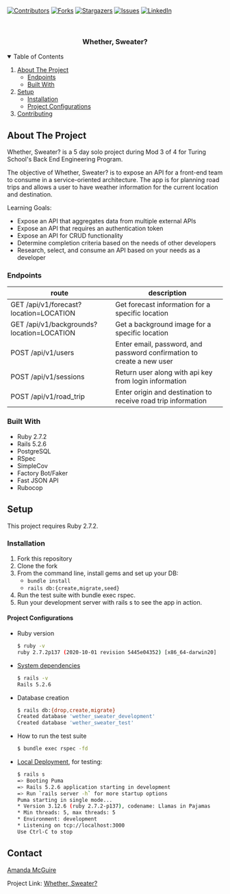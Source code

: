 
[![Contributors][contributors-shield]][contributors-url]
[![Forks][forks-shield]][forks-url]
[![Stargazers][stars-shield]][stars-url]
[![Issues][issues-shield]][issues-url]
[![LinkedIn][linkedin-shield]][linkedin-url]



<!-- PROJECT LOGO -->
<br />
<p align="center">

  <h3 align="center">Whether, Sweater?</h3>

</p>



<!-- TABLE OF CONTENTS -->
<details open="open">
  <summary>Table of Contents</summary>
  <ol>
    <li>
      <a href="#about-the-project">About The Project</a>
      <ul>
        <li><a href="#endpoints">Endpoints</a></li>
        <li><a href="#built-with">Built With</a></li>
      </ul>
    </li>
    <li>
      <a href="#setup">Setup</a>
      <ul>
        <li><a href="#installation">Installation</a></li>
        <li><a href="#project_configurations">Project Configurations</a></li>
      </ul>
    </li>
    <li><a href="#contributing">Contributing</a></li>
  </ol>
</details>



<!-- ABOUT THE PROJECT -->
## About The Project

Whether, Sweater? is a 5 day solo project during Mod 3 of 4 for Turing School's Back End Engineering Program.

The objective of Whether, Sweater? is to expose an API for a front-end team to consume in a service-oriented architecture. The app is for planning road trips and allows a user to have weather information for the current location and destination.

Learning Goals:
* Expose an API that aggregates data from multiple external APIs
* Expose an API that requires an authentication token
* Expose an API for CRUD functionality
* Determine completion criteria based on the needs of other developers
* Research, select, and consume an API based on your needs as a developer

### Endpoints

| route | description |
|-------|-------------|
| GET /api/v1/forecast?location=LOCATION | Get forecast information for a specific location |
| GET /api/v1/backgrounds?location=LOCATION | Get a background image for a specific location |
| POST /api/v1/users | Enter email, password, and password confirmation to create a new user |
| POST /api/v1/sessions | Return user along with api key from login information |
| POST /api/v1/road_trip | Enter origin and destination to receive road trip information |

### Built With

* Ruby 2.7.2
* Rails 5.2.6
* PostgreSQL
* RSpec
* SimpleCov
* Factory Bot/Faker
* Fast JSON API
* Rubocop



<!-- GETTING STARTED -->
## Setup

This project requires Ruby 2.7.2.

### Installation

1. Fork this repository
2. Clone the fork
3. From the command line, install gems and set up your DB:
   * `bundle install`
   * `rails db:{create,migrate,seed}`
4. Run the test suite with bundle exec rspec.
5. Run your development server with rails s to see the app in action.

#### Project Configurations

* Ruby version
    ```bash
    $ ruby -v
    ruby 2.7.2p137 (2020-10-01 revision 5445e04352) [x86_64-darwin20]
    ```

* [System dependencies](https://github.com/amcguire17/whether_sweater/blob/main/Gemfile)
    ```bash
    $ rails -v
    Rails 5.2.6
    ```

* Database creation
    ```bash
    $ rails db:{drop,create,migrate}
    Created database 'wether_sweater_development'
    Created database 'wether_sweater_test'
    ```

* How to run the test suite
    ```bash
    $ bundle exec rspec -fd
    ```

* [Local Deployment](http://localhost:3000), for testing:
    ```bash
    $ rails s
    => Booting Puma
    => Rails 5.2.6 application starting in development
    => Run `rails server -h` for more startup options
    Puma starting in single mode...
    * Version 3.12.6 (ruby 2.7.2-p137), codename: Llamas in Pajamas
    * Min threads: 5, max threads: 5
    * Environment: development
    * Listening on tcp://localhost:3000
    Use Ctrl-C to stop

    ```

<!-- CONTACT -->
## Contact

[Amanda McGuire](https://github.com/amcguire17)

Project Link: [Whether, Sweater?](https://github.com/amcguire17/whether_sweater)


<!-- MARKDOWN LINKS & IMAGES -->
<!-- https://www.markdownguide.org/basic-syntax/#reference-style-links -->
[contributors-shield]: https://img.shields.io/github/contributors/amcguire17/whether_sweater.svg?style=for-the-badge
[contributors-url]: https://github.com/amcguire17/wether_sweater
[forks-shield]: https://img.shields.io/github/forks/amcguire17/wether_sweater.svg?style=for-the-badge
[forks-url]: https://github.com/amcguire17/wether_sweater/network/members
[stars-shield]: https://img.shields.io/github/stars/amcguire17/wether_sweater.svg?style=for-the-badge
[stars-url]: https://github.com/amcguire17/wether_sweater/stargazers
[issues-shield]: https://img.shields.io/github/issues/amcguire17/wether_sweater.svg?style=for-the-badge
[issues-url]: https://github.com/amcguire17/wether_sweater/issues
[linkedin-shield]: https://img.shields.io/badge/-LinkedIn-black.svg?style=for-the-badge&logo=linkedin&colorB=555
[linkedin-url]: https://www.linkedin.com/in/amanda-e-mcguire/
